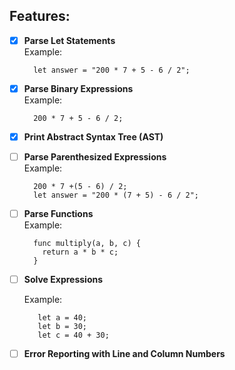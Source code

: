 ## Features:


- [x] **Parse Let Statements**  
  Example:  
  ```
    let answer = "200 * 7 + 5 - 6 / 2";
  ```

- [x] **Parse Binary Expressions**  
  Example: 
  ``` 
    200 * 7 + 5 - 6 / 2;
  ```
- [x] **Print Abstract Syntax Tree (AST)**


- [ ] **Parse Parenthesized Expressions**  
  Example:
  ```  
    200 * 7 +(5 - 6) / 2;
    let answer = "200 * (7 + 5) - 6 / 2";
  ```

- [ ] **Parse Functions**  
   Example: 
    ```
      func multiply(a, b, c) { 
        return a * b * c; 
      } 
    ```  

- [ ] **Solve Expressions**  
   
   Example:
   ```
      let a = 40; 
      let b = 30; 
      let c = 40 + 30;  
   ```

- [ ] **Error Reporting with Line and Column Numbers**

